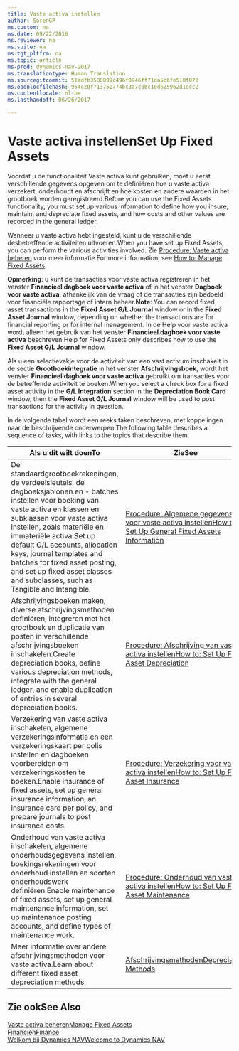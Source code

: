 ```yaml
---
title: Vaste activa instellen
author: SorenGP
ms.custom: na
ms.date: 09/22/2016
ms.reviewer: na
ms.suite: na
ms.tgt_pltfrm: na
ms.topic: article
ms-prod: dynamics-nav-2017
ms.translationtype: Human Translation
ms.sourcegitcommit: 51adfb3588099c496f0946ff71da5c6fe518f070
ms.openlocfilehash: 954c20f713752774bc3a7c0bc10d625962d1ccc2
ms.contentlocale: nl-be
ms.lasthandoff: 06/26/2017

---
```


# <a name="set-up-fixed-assets"></a><span data-ttu-id="34131-102">Vaste activa instellen</span><span class="sxs-lookup"><span data-stu-id="34131-102">Set Up Fixed Assets</span></span>
<span data-ttu-id="34131-103">Voordat u de functionaliteit Vaste activa kunt gebruiken, moet u eerst verschillende gegevens opgeven om te definiëren hoe u vaste activa verzekert, onderhoudt en afschrijft en hoe kosten en andere waarden in het grootboek worden geregistreerd.</span><span class="sxs-lookup"><span data-stu-id="34131-103">Before you can use the Fixed Assets functionality, you must set up various information to define how you insure, maintain, and depreciate fixed assets, and how costs and other values are recorded in the general ledger.</span></span>

<span data-ttu-id="34131-104">Wanneer u vaste activa hebt ingesteld, kunt u de verschillende desbetreffende activiteiten uitvoeren.</span><span class="sxs-lookup"><span data-stu-id="34131-104">When you have set up Fixed Assets, you can perform the various activities involved.</span></span> <span data-ttu-id="34131-105">Zie [Procedure: Vaste activa beheren](fa-manage.md) voor meer informatie.</span><span class="sxs-lookup"><span data-stu-id="34131-105">For more information, see [How to: Manage Fixed Assets](fa-manage.md).</span></span>

<span data-ttu-id="34131-106">**Opmerking**: u kunt de transacties voor vaste activa registreren in het venster **Financieel dagboek voor vaste activa** of in het venster **Dagboek voor vaste activa**, afhankelijk van de vraag of de transacties zijn bedoeld voor financiële rapportage of intern beheer.</span><span class="sxs-lookup"><span data-stu-id="34131-106">**Note**: You can record fixed asset transactions in the **Fixed Asset G/L Journal** window or in the **Fixed Asset Journal** window, depending on whether the transactions are for financial reporting or for internal management.</span></span> <span data-ttu-id="34131-107">In de Help voor vaste activa wordt alleen het gebruik van het venster **Financieel dagboek voor vaste activa** beschreven.</span><span class="sxs-lookup"><span data-stu-id="34131-107">Help for Fixed Assets only describes how to use the **Fixed Asset G/L Journal** window.</span></span>

<span data-ttu-id="34131-108">Als u een selectievakje voor de activiteit van een vast activum inschakelt in de sectie **Grootboekintegratie** in het venster **Afschrijvingsboek**, wordt het venster **Financieel dagboek voor vaste activa** gebruikt om transacties voor de betreffende activiteit te boeken.</span><span class="sxs-lookup"><span data-stu-id="34131-108">When you select a check box for a fixed asset activity in the **G/L Integration** section in the **Depreciation Book Card** window, then the **Fixed Asset G/L Journal** window will be used to post transactions for the activity in question.</span></span>

<span data-ttu-id="34131-109">In de volgende tabel wordt een reeks taken beschreven, met koppelingen naar de beschrijvende onderwerpen.</span><span class="sxs-lookup"><span data-stu-id="34131-109">The following table describes a sequence of tasks, with links to the topics that describe them.</span></span>

| <span data-ttu-id="34131-110">Als u dit wilt doen</span><span class="sxs-lookup"><span data-stu-id="34131-110">To</span></span> | <span data-ttu-id="34131-111">Zie</span><span class="sxs-lookup"><span data-stu-id="34131-111">See</span></span> |  
|----|-----|  
|<span data-ttu-id="34131-112">De standaardgrootboekrekeningen, de verdeelsleutels, de dagboeksjablonen en - batches instellen voor boeking van vaste activa en klassen en subklassen voor vaste activa instellen, zoals materiële en immateriële activa.</span><span class="sxs-lookup"><span data-stu-id="34131-112">Set up default G/L accounts, allocation keys, journal templates and batches for fixed asset posting, and set up fixed asset classes and subclasses, such as Tangible and Intangible.</span></span>|[<span data-ttu-id="34131-113">Procedure: Algemene gegevens voor vaste activa instellen</span><span class="sxs-lookup"><span data-stu-id="34131-113">How to: Set Up General Fixed Assets Information</span></span>](fa-how-setup-general.md)|  
|<span data-ttu-id="34131-114">Afschrijvingsboeken maken, diverse afschrijvingsmethoden definiëren, integreren met het grootboek en duplicatie van posten in verschillende afschrijvingsboeken inschakelen.</span><span class="sxs-lookup"><span data-stu-id="34131-114">Create depreciation books, define various depreciation methods, integrate with the general ledger, and enable duplication of entries in several depreciation books.</span></span>|[<span data-ttu-id="34131-115">Procedure: Afschrijving van vaste activa instellen</span><span class="sxs-lookup"><span data-stu-id="34131-115">How to: Set Up Fixed Asset Depreciation</span></span>](fa-how-setup-depreciation.md)|
|<span data-ttu-id="34131-116">Verzekering van vaste activa inschakelen, algemene verzekeringsinformatie en een verzekeringskaart per polis instellen en dagboeken voorbereiden om verzekeringskosten te boeken.</span><span class="sxs-lookup"><span data-stu-id="34131-116">Enable insurance of fixed assets, set up general insurance information, an insurance card per policy, and prepare journals to post insurance costs.</span></span>|[<span data-ttu-id="34131-117">Procedure: Verzekering voor vaste activa instellen</span><span class="sxs-lookup"><span data-stu-id="34131-117">How to: Set Up Fixed Asset Insurance</span></span>](fa-how-setup-insurance.md)|
|<span data-ttu-id="34131-118">Onderhoud van vaste activa inschakelen, algemene onderhoudsgegevens instellen, boekingsrekeningen voor onderhoud instellen en soorten onderhoudswerk definiëren.</span><span class="sxs-lookup"><span data-stu-id="34131-118">Enable maintenance of fixed assets, set up general maintenance information, set up maintenance posting accounts, and define types of maintenance work.</span></span>|[<span data-ttu-id="34131-119">Procedure: Onderhoud van vaste activa instellen</span><span class="sxs-lookup"><span data-stu-id="34131-119">How to: Set Up Fixed Asset Maintenance</span></span>](fa-how-setup-maintenance.md)|
|<span data-ttu-id="34131-120">Meer informatie over andere afschrijvingsmethoden voor vaste activa.</span><span class="sxs-lookup"><span data-stu-id="34131-120">Learn about different fixed asset depreciation methods.</span></span>|[<span data-ttu-id="34131-121">Afschrijvingsmethoden</span><span class="sxs-lookup"><span data-stu-id="34131-121">Depreciation Methods</span></span>](fa-depreciation-methods.md)|

## <a name="see-also"></a><span data-ttu-id="34131-122">Zie ook</span><span class="sxs-lookup"><span data-stu-id="34131-122">See Also</span></span>
[<span data-ttu-id="34131-123">Vaste activa beheren</span><span class="sxs-lookup"><span data-stu-id="34131-123">Manage Fixed Assets</span></span>](fa-manage.md)  
[<span data-ttu-id="34131-124">Financiën</span><span class="sxs-lookup"><span data-stu-id="34131-124">Finance</span></span>](finance-setup.md)  
[<span data-ttu-id="34131-125">Welkom bij Dynamics NAV</span><span class="sxs-lookup"><span data-stu-id="34131-125">Welcome to Dynamics NAV</span></span>](across-get-started.md)

